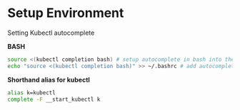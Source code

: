 # Setup Environment

Setting Kubectl autocomplete

**BASH**

```bash
source <(kubectl completion bash) # setup autocomplete in bash into the current shell, bash-completion package should be installed first.
echo "source <(kubectl completion bash)" >> ~/.bashrc # add autocomplete permanently to your bash shell.
```

**Shorthand alias for kubectl**

```bash
alias k=kubectl
complete -F __start_kubectl k
```